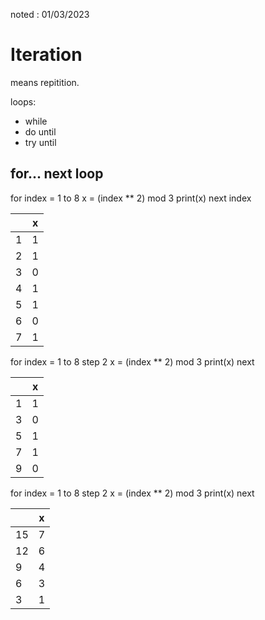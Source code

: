 noted : 01/03/2023

# Iteration
means repitition. 

loops:
- while
- do until
- try until

## for... next loop

for index = 1 to 8
    x = (index ** 2) mod 3
    print(x)
next index


|   |  x  |
|---|-----|
| 1 |  1  |
| 2 |  1  |
| 3 |  0  |
| 4 |  1  |
| 5 |  1  |
| 6 |  0  |
| 7 |  1  |

for index = 1 to 8 step 2
    x = (index ** 2) mod 3
    print(x)
next 

|   |  x  |
|---|-----|
| 1 |  1  |
| 3 |  0  |
| 5 |  1  |
| 7 |  1  |
| 9 |  0  |

for index = 1 to 8 step 2
    x = (index ** 2) mod 3
    print(x)
next 

|   |  x  |
|---|-----|
| 15|  7  |
| 12|  6  |
| 9 |  4  |
| 6 |  3  |
| 3 |  1  |
